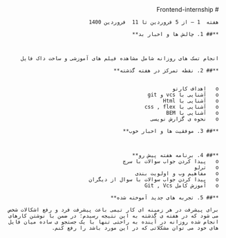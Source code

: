 ﻿<div dir="rtl">
    # Frontend-internship

    هفته  1 – از 5 فروردین تا 11  فروردین 1400

    **## 1. چالش ها و اخبار بد**



    انجام تسک های روزانه شامل مشاهده فیلم های آموزشی و ساخت داک فایل

    **## 2. نقطه تمرکز در هفته گذشته**


    o	اهداف کارتو
    o	آشنایی با vcs و git
    o   آشنایی با Html
    o   آشنایی با css , flex
    o   آشنایی با BEM
    o   نحوه ی گزارش نویسی

    **## 3. موفقیت ها و اخبار خوب**

    

    **## 4. برنامه هفته پیش رو**
    o   پیدا کردن جواب سوالات با سرچ
    o	ترلو
    o	مفاهیم وب و اولویت بندی
    o   پیدا کردن جواب سوالات با سوال از دیگران
    o   آموزش کامل Git , Vcs

    **## 5. تجربه های جدید آموخته شده**

    برای پیشرفت در هر زمینه ای کار تیمی باعث پیشرفت فرد و رفع اشکالات شخص می شود که در هفته ی گذشته به این نتیجه رسیدم؛ در ضمن با نوشتن کارهای انجام شده روزانه در آینده به راحتی تنها با یک جستجو ی ساده میان فایل های خود می توان مشکلاتی که در این مورد باشد را رفع کنم.

</div>
